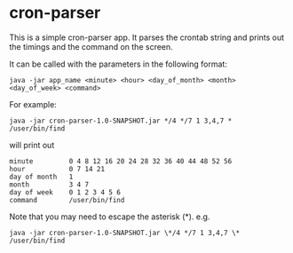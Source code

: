 # cron-parser

This is a simple cron-parser app. It parses the crontab string and prints out the timings and the command on the screen.

It can be called with the parameters in the following format:

```java -jar app_name <minute> <hour> <day_of_month> <month> <day_of_week> <command>```

For example: 
```
java -jar cron-parser-1.0-SNAPSHOT.jar */4 */7 1 3,4,7 * /user/bin/find
```
will print out
```
minute         0 4 8 12 16 20 24 28 32 36 40 44 48 52 56
hour           0 7 14 21
day of month   1
month          3 4 7
day of week    0 1 2 3 4 5 6
command        /user/bin/find
```

Note that you may need to escape the asterisk (*). e.g.
```
java -jar cron-parser-1.0-SNAPSHOT.jar \*/4 */7 1 3,4,7 \* /user/bin/find
```



